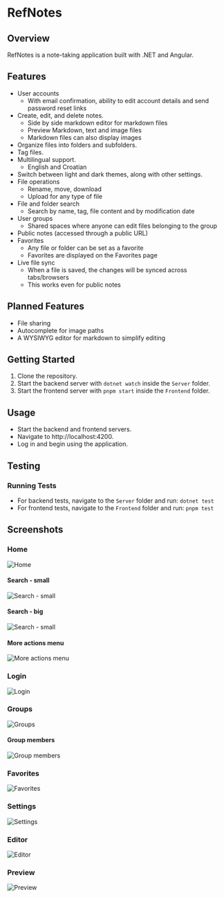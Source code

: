 # RefNotes

## Overview

RefNotes is a note-taking application built with .NET and Angular.

## Features

- User accounts
    - With email confirmation, ability to edit account details and send password reset links
- Create, edit, and delete notes.
    - Side by side markdown editor for markdown files
    - Preview Markdown, text and image files
    - Markdown files can also display images
- Organize files into folders and subfolders.
- Tag files.
- Multilingual support.
    - English and Croatian
- Switch between light and dark themes, along with other settings.
- File operations
    - Rename, move, download
    - Upload for any type of file
- File and folder search
    - Search by name, tag, file content and by modification date
- User groups
    - Shared spaces where anyone can edit files belonging to the group
- Public notes (accessed through a public URL)
- Favorites
    - Any file or folder can be set as a favorite
    - Favorites are displayed on the Favorites page
- Live file sync
    - When a file is saved, the changes will be synced across tabs/browsers
    - This works even for public notes

## Planned Features

- File sharing
- Autocomplete for image paths
- A WYSIWYG editor for markdown to simplify editing

## Getting Started

1. Clone the repository.
2. Start the backend server with `dotnet watch` inside the `Server` folder.
3. Start the frontend server with `pnpm start` inside the `Frontend` folder.

## Usage

- Start the backend and frontend servers.
- Navigate to http://localhost:4200.
- Log in and begin using the application.

## Testing

### Running Tests

- For backend tests, navigate to the `Server` folder and run:
  `dotnet test`
- For frontend tests, navigate to the `Frontend` folder and run:
  `pnpm test`

## Screenshots

### Home

![Home](images/home.png)

#### Search - small
![Search - small](images/search_small.png)

#### Search - big
![Search - small](images/search_big.png)

#### More actions menu
![More actions menu](images/more_actions_menu.png)

### Login

![Login](images/login.png)

### Groups
![Groups](images/groups.png)

#### Group members
![Group members](images/group_members.png)

### Favorites
![Favorites](images/favorites.png)

### Settings

![Settings](images/settings.png)

### Editor

![Editor](images/editor.png)

### Preview
![Preview](images/preview.png)
